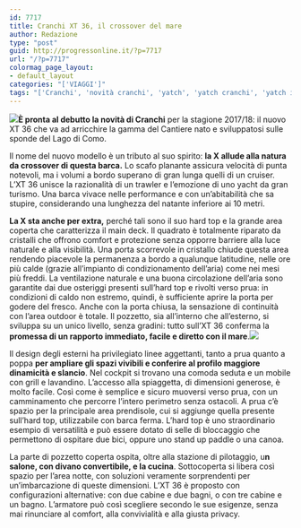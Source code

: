 ```yaml
---
id: 7717
title: Cranchi XT 36, il crossover del mare
author: Redazione
type: "post"
guid: http://progressonline.it/?p=7717
url: "/?p=7717"
colormag_page_layout:
- default_layout
categories: "['VIAGGI']"
tags: "['Cranchi', 'novità cranchi', 'yatch', 'yatch cranchi', 'yatch italiani']"
---
```


**![](https://progressonline.it/wp-content/uploads/2018/01/cranchi-1-300x131.png)È pronta al debutto la novità di Cranchi** per la stagione 2017/18: il nuovo XT 36 che va ad arricchire la gamma del Cantiere nato e sviluppatosi sulle sponde del Lago di Como.

Il nome del nuovo modello è un tributo al suo spirito: **la X allude alla natura da crossover di questa barca.** Lo scafo planante assicura velocità di punta notevoli, ma i volumi a bordo superano di gran lunga quelli di un cruiser. L’XT 36 unisce la razionalità di un trawler e l’emozione di uno yacht da gran turismo. Una barca vivace nelle performance e con un’abitabilità che sa stupire, considerando una lunghezza del natante inferiore ai 10 metri.

**La X sta anche per extra,** perché tali sono il suo hard top e la grande area coperta che caratterizza il main deck. Il quadrato è totalmente riparato da cristalli che offrono comfort e protezione senza opporre barriere alla luce naturale e alla visibilità. Una porta scorrevole in cristallo chiude questa area rendendo piacevole la permanenza a bordo a qualunque latitudine, nelle ore più calde (grazie all’impianto di condizionamento dell’aria) come nei mesi più freddi. La ventilazione naturale e una buona circolazione dell’aria sono garantite dai due osteriggi presenti sull’hard top e rivolti verso prua: in condizioni di caldo non estremo, quindi, è sufficiente aprire la porta per godere del fresco. Anche con la porta chiusa, la sensazione di continuità con l’area outdoor è totale. Il pozzetto, sia all’interno che all’esterno, si sviluppa su un unico livello, senza gradini: tutto sull’XT 36 conferma la **promessa di un rapporto immediato, facile e diretto con il mare**.![](https://progressonline.it/wp-content/uploads/2018/01/Cattura-1-300x118.png)

Il design degli esterni ha privilegiato linee aggettanti, tanto a prua quanto a poppa **per ampliare gli spazi vivibili e conferire al profilo maggiore dinamicità e slancio**. Nel cockpit si trovano una comoda seduta e un mobile con grill e lavandino. L’accesso alla spiaggetta, di dimensioni generose, è molto facile. Così come è semplice e sicuro muoversi verso prua, con un camminamento che percorre l’intero perimetro senza ostacoli. A prua c’è spazio per la principale area prendisole, cui si aggiunge quella presente sull’hard top, utilizzabile con barca ferma. L’hard top è uno straordinario esempio di versatilità e può essere dotato di selle di bloccaggio che permettono di ospitare due bici, oppure uno stand up paddle o una canoa.

La parte di pozzetto coperta ospita, oltre alla stazione di pilotaggio, u**n salone, con divano convertibile, e la cucina**. Sottocoperta si libera così spazio per l’area notte, con soluzioni veramente sorprendenti per un’imbarcazione di queste dimensioni. L’XT 36 è proposto con configurazioni alternative: con due cabine e due bagni, o con tre cabine e un bagno. L’armatore può così scegliere secondo le sue esigenze, senza mai rinunciare al comfort, alla convivialità e alla giusta privacy.